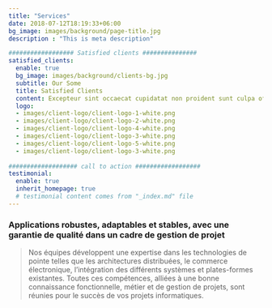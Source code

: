 ```yaml
---
title: "Services"
date: 2018-07-12T18:19:33+06:00
bg_image: images/background/page-title.jpg
description : "This is meta description"

################## Satisfied clients ###############
satisfied_clients:
  enable: true
  bg_image: images/background/clients-bg.jpg
  subtitle: Our Some
  title: Satisfied Clients
  content: Excepteur sint occaecat cupidatat non proident sunt culpa officia deserunt mollit anim id est laborum.Sed ut perspiciatis unde omnis. natus error sit voluptem accusantium doloremqu laudantium totam remaperiam eaque ipsa quae
  logo:
  - images/client-logo/client-logo-1-white.png
  - images/client-logo/client-logo-2-white.png
  - images/client-logo/client-logo-4-white.png
  - images/client-logo/client-logo-3-white.png
  - images/client-logo/client-logo-5-white.png
  - images/client-logo/client-logo-3-white.png
    
################### call to action ##################
testimonial:
  enable: true
  inherit_homepage: true
  # testimonial content comes from "_index.md" file
---
```


### Applications robustes, adaptables et stables, avec une garantie de qualité dans un cadre de gestion de projet

>Nos équipes développent une expertise dans les technologies de pointe telles que les architectures distribuées, le commerce électronique, l’intégration des différents systèmes et plates-formes existantes. Toutes ces compétences, alliées à une bonne connaissance fonctionnelle, métier et de gestion de projets, sont réunies pour le succès de vos projets informatiques.

